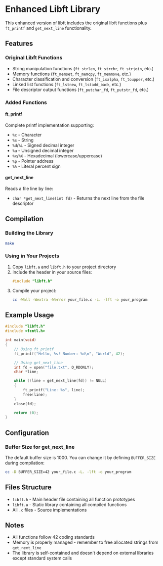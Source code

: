 # Enhanced Libft Library

This enhanced version of libft includes the original libft functions plus `ft_printf` and `get_next_line` functionality.

## Features

### Original Libft Functions

- String manipulation functions (`ft_strlen`, `ft_strchr`, `ft_strjoin`, etc.)
- Memory functions (`ft_memset`, `ft_memcpy`, `ft_memmove`, etc.)
- Character classification and conversion (`ft_isalpha`, `ft_toupper`, etc.)
- Linked list functions (`ft_lstnew`, `ft_lstadd_back`, etc.)
- File descriptor output functions (`ft_putchar_fd`, `ft_putstr_fd`, etc.)

### Added Functions

#### ft_printf

Complete printf implementation supporting:

- `%c` - Character
- `%s` - String
- `%d`/`%i` - Signed decimal integer
- `%u` - Unsigned decimal integer
- `%x`/`%X` - Hexadecimal (lowercase/uppercase)
- `%p` - Pointer address
- `%%` - Literal percent sign

#### get_next_line

Reads a file line by line:

- `char *get_next_line(int fd)` - Returns the next line from the file descriptor

## Compilation

### Building the Library

```bash
make
```

### Using in Your Projects

1. Copy `libft.a` and `libft.h` to your project directory
2. Include the header in your source files:
   ```c
   #include "libft.h"
   ```
3. Compile your project:
   ```bash
   cc -Wall -Wextra -Werror your_file.c -L. -lft -o your_program
   ```

## Example Usage

```c
#include "libft.h"
#include <fcntl.h>

int main(void)
{
    // Using ft_printf
    ft_printf("Hello, %s! Number: %d\n", "World", 42);

    // Using get_next_line
    int fd = open("file.txt", O_RDONLY);
    char *line;

    while ((line = get_next_line(fd)) != NULL)
    {
        ft_printf("Line: %s", line);
        free(line);
    }
    close(fd);

    return (0);
}
```

## Configuration

### Buffer Size for get_next_line

The default buffer size is 1000. You can change it by defining `BUFFER_SIZE` during compilation:

```bash
cc -D BUFFER_SIZE=42 your_file.c -L. -lft -o your_program
```

## Files Structure

- `libft.h` - Main header file containing all function prototypes
- `libft.a` - Static library containing all compiled functions
- All `.c` files - Source implementations

## Notes

- All functions follow 42 coding standards
- Memory is properly managed - remember to free allocated strings from `get_next_line`
- The library is self-contained and doesn't depend on external libraries except standard system calls
